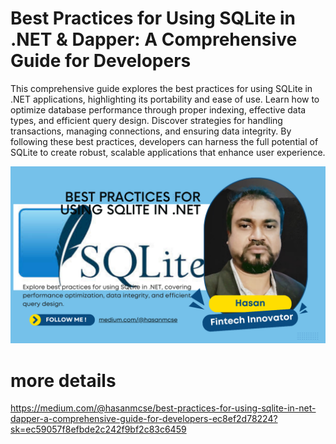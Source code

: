 ﻿# Best Practices for Using SQLite in .NET & Dapper: A Comprehensive Guide for Developers
This comprehensive guide explores the best practices for using SQLite in .NET applications, highlighting its portability and ease of use. Learn how to optimize database performance through proper indexing, effective data types, and efficient query design. Discover strategies for handling transactions, managing connections, and ensuring data integrity. By following these best practices, developers can harness the full potential of SQLite to create robust, scalable applications that enhance user experience.

![Screenshot of the App](SQLiteNET.png)



# more details
https://medium.com/@hasanmcse/best-practices-for-using-sqlite-in-net-dapper-a-comprehensive-guide-for-developers-ec8ef2d78224?sk=ec59057f8efbde2c242f9bf2c83c6459

